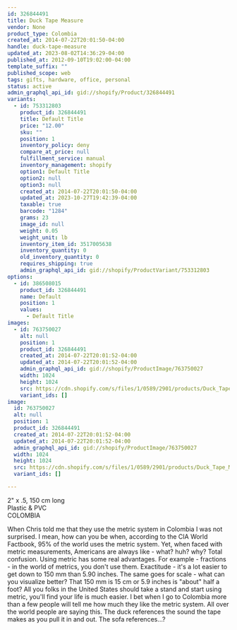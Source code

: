 ```yaml
---
id: 326844491
title: Duck Tape Measure
vendor: None
product_type: Colombia
created_at: 2014-07-22T20:01:50-04:00
handle: duck-tape-measure
updated_at: 2023-08-02T14:36:29-04:00
published_at: 2012-09-10T19:02:00-04:00
template_suffix: ""
published_scope: web
tags: gifts, hardware, office, personal
status: active
admin_graphql_api_id: gid://shopify/Product/326844491
variants:
  - id: 753312803
    product_id: 326844491
    title: Default Title
    price: "12.00"
    sku: ""
    position: 1
    inventory_policy: deny
    compare_at_price: null
    fulfillment_service: manual
    inventory_management: shopify
    option1: Default Title
    option2: null
    option3: null
    created_at: 2014-07-22T20:01:50-04:00
    updated_at: 2023-10-27T19:42:39-04:00
    taxable: true
    barcode: "1284"
    grams: 23
    image_id: null
    weight: 0.05
    weight_unit: lb
    inventory_item_id: 3517005638
    inventory_quantity: 0
    old_inventory_quantity: 0
    requires_shipping: true
    admin_graphql_api_id: gid://shopify/ProductVariant/753312803
options:
  - id: 386508015
    product_id: 326844491
    name: Default
    position: 1
    values:
      - Default Title
images:
  - id: 763750027
    alt: null
    position: 1
    product_id: 326844491
    created_at: 2014-07-22T20:01:52-04:00
    updated_at: 2014-07-22T20:01:52-04:00
    admin_graphql_api_id: gid://shopify/ProductImage/763750027
    width: 1024
    height: 1024
    src: https://cdn.shopify.com/s/files/1/0589/2901/products/Duck_Tape_Measure_2.5_lighter-1887905598-O.jpeg?v=1406073712
    variant_ids: []
image:
  id: 763750027
  alt: null
  position: 1
  product_id: 326844491
  created_at: 2014-07-22T20:01:52-04:00
  updated_at: 2014-07-22T20:01:52-04:00
  admin_graphql_api_id: gid://shopify/ProductImage/763750027
  width: 1024
  height: 1024
  src: https://cdn.shopify.com/s/files/1/0589/2901/products/Duck_Tape_Measure_2.5_lighter-1887905598-O.jpeg?v=1406073712
  variant_ids: []

---
```


2" x .5, 150 cm long  
Plastic & PVC  
COLOMBIA

When Chris told me that they use the metric system in Colombia I was not surprised. I mean, how can you be when, according to the CIA World Factbook, 95% of the world uses the metric system. Yet, when faced with metric measurements, Americans are always like - what? huh? why? Total confusion. Using metric has some real advantages. For example - fractions - in the world of metrics, you don't use them. Exactitude - it's a lot easier to get down to 150 mm than 5.90 inches. The same goes for scale - what can you visualize better? That 150 mm is 15 cm or 5.9 inches is "about" half a foot? All you folks in the United States should take a stand and start using metric, you'll find your life is much easier. I bet when I go to Colombia more than a few people will tell me how much they like the metric system. All over the world people are saying this. The duck references the sound the tape makes as you pull it in and out. The sofa references...?